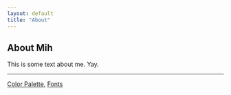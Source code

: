 ```yaml
---
layout: default
title: "About"
---
```


## About Mih

This is some text about me. Yay.

<div class="pic-div">
    <div class="pic-child-div"></div>
    <div class="pic-child-div"></div>
</div>

---

[Color Palette](https://coolors.co/palette/22223b-4a4e69-9a8c98-c9ada7-f2e9e4), [Fonts](https://fonts.adobe.com/fonts)
<div class="color-div">
    <div class="child-div div1"></div>
    <div class="child-div div2"></div>
    <div class="child-div div3"></div>
    <div class="child-div div4"></div>
    <div class="child-div div5"></div>
</div>
